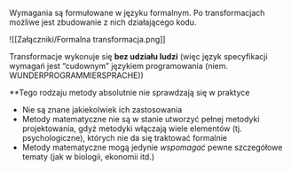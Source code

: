 Wymagania są formułowane w języku formalnym. Po transformacjach możliwe jest zbudowanie z nich działającego kodu.

![[Załączniki/Formalna transformacja.png]]

Transformacje wykonuje się **bez udziału ludzi** (więc język specyfikacji wymagań jest “cudownym” językiem programowania (niem. WUNDERPROGRAMMIERSPRACHE))

**Tego rodzaju metody absolutnie nie sprawdzają się w praktyce
- Nie są znane jakiekolwiek ich zastosowania
- Metody matematyczne nie są w stanie utworzyć pełnej metodyki projektowania, gdyż metodyki włączają wiele elementów (tj. psychologiczne), których nie da się traktować formalnie
- Metody matematyczne mogą jedynie *wspomagać* pewne szczegółowe tematy (jak w biologii, ekonomii itd.)